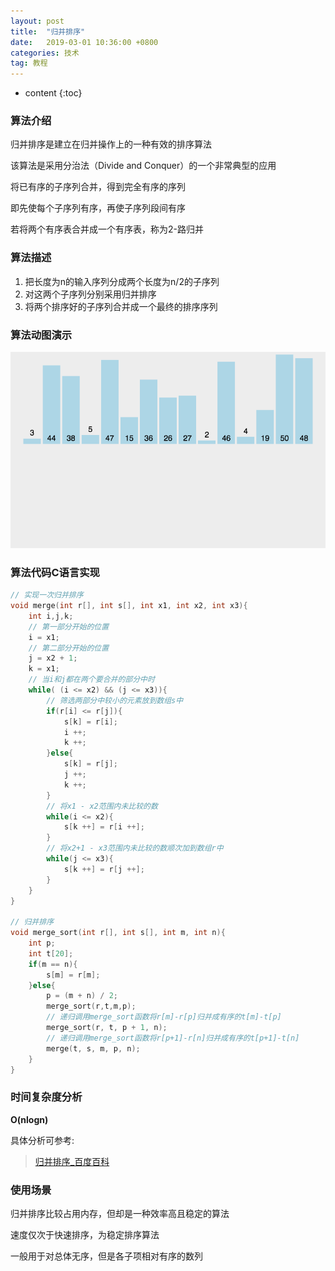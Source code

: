 ```yaml
---
layout: post
title:  "归并排序"
date:   2019-03-01 10:36:00 +0800
categories: 技术
tag: 教程
---
```


* content
{:toc}

### 算法介绍

归并排序是建立在归并操作上的一种有效的排序算法

该算法是采用分治法（Divide and Conquer）的一个非常典型的应用

将已有序的子序列合并，得到完全有序的序列

即先使每个子序列有序，再使子序列段间有序

若将两个有序表合并成一个有序表，称为2-路归并

### 算法描述

1. 把长度为n的输入序列分成两个长度为n/2的子序列
2. 对这两个子序列分别采用归并排序
3. 将两个排序好的子序列合并成一个最终的排序序列

### 算法动图演示

![归并排序动图演示](/styles/images/pages/2019-03-01-01.gif)

### 算法代码C语言实现

```c
// 实现一次归并排序
void merge(int r[], int s[], int x1, int x2, int x3){
    int i,j,k;
    // 第一部分开始的位置
    i = x1;
    // 第二部分开始的位置
    j = x2 + 1;
    k = x1;
    // 当i和j都在两个要合并的部分中时
    while( (i <= x2) && (j <= x3)){
        // 筛选两部分中较小的元素放到数组s中
        if(r[i] <= r[j]){
            s[k] = r[i];
            i ++;
            k ++;
        }else{
            s[k] = r[j];
            j ++;
            k ++;
        }
        // 将x1 - x2范围内未比较的数
        while(i <= x2){
            s[k ++] = r[i ++];
        }
        // 将x2+1 - x3范围内未比较的数顺次加到数组r中
        while(j <= x3){
            s[k ++] = r[j ++];
        }
    }
}

// 归并排序
void merge_sort(int r[], int s[], int m, int n){
    int p;
    int t[20];
    if(m == n){
        s[m] = r[m];
    }else{
        p = (m + n) / 2;
        merge_sort(r,t,m,p);
        // 递归调用merge_sort函数将r[m]-r[p]归并成有序的t[m]-t[p]
        merge_sort(r, t, p + 1, n);
        // 递归调用merge_sort函数将r[p+1]-r[n]归并成有序的t[p+1]-t[n]
        merge(t, s, m, p, n);
    }
}
```

### 时间复杂度分析

**O(nlogn)**

具体分析可参考:
> [归并排序_百度百科](https://baike.baidu.com/item/%E5%BD%92%E5%B9%B6%E6%8E%92%E5%BA%8F/1639015?fr=aladdin)

### 使用场景

归并排序比较占用内存，但却是一种效率高且稳定的算法

速度仅次于快速排序，为稳定排序算法

一般用于对总体无序，但是各子项相对有序的数列